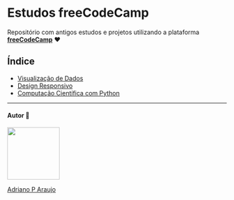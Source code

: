 # Estudos freeCodeCamp

Repositório com antigos estudos e projetos utilizando a plataforma **[freeCodeCamp](https://www.freecodecamp.org/learn)** ❤️

## Índice

*   [Visualização de Dados](./Data%20Visualization/README.md)
*   [Design Responsivo](./Responsive%20Web%20Design/README.md)
*   [Computação Científica com Python](./Scientific%20Computing%20with%20Python/README.md)

---

#### Autor 👷


<img src="https://avatars.githubusercontent.com/u/97068163?v=4" width=120 />

[Adriano P Araujo](https://www.linkedin.com/in/araujocode/)